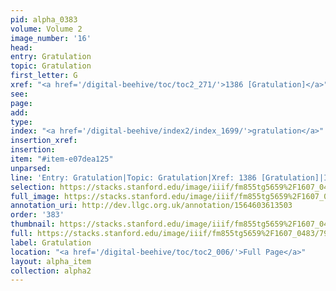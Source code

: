 ```yaml
---
pid: alpha_0383
volume: Volume 2
image_number: '16'
head: 
entry: Gratulation
topic: Gratulation
first_letter: G
xref: "<a href='/digital-beehive/toc/toc2_271/'>1386 [Gratulation]</a>"
see: 
page: 
add: 
type: 
index: "<a href='/digital-beehive/index2/index_1699/'>gratulation</a>"
insertion_xref: 
insertion: 
item: "#item-e07dea125"
unparsed: 
line: 'Entry: Gratulation|Topic: Gratulation|Xref: 1386 [Gratulation]|Index: gratulation|#item-e07dea125'
selection: https://stacks.stanford.edu/image/iiif/fm855tg5659%2F1607_0483/795,1084,2961,435/full/0/default.jpg
full_image: https://stacks.stanford.edu/image/iiif/fm855tg5659%2F1607_0483/full/full/0/default.jpg
annotation_uri: http://dev.llgc.org.uk/annotation/1564603613503
order: '383'
thumbnail: https://stacks.stanford.edu/image/iiif/fm855tg5659%2F1607_0483/795,1084,600,180/250,/0/default.jpg
full: https://stacks.stanford.edu/image/iiif/fm855tg5659%2F1607_0483/795,1084,2961,435/full/0/default.jpg
label: Gratulation
location: "<a href='/digital-beehive/toc/toc2_006/'>Full Page</a>"
layout: alpha_item
collection: alpha2
---
```

